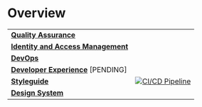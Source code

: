 # Overview

<!--Writerside adds this topic when you create a new documentation project.
You can use it as a sandbox to play with Writerside features, and remove it from the TOC when you don't need it anymore.-->

|                                                                             |                                                                                                                                                                                                                                                                                                                                                               |
| --------------------------------------------------------------------------- | ------------------------------------------------------------------------------------------------------------------------------------------------------------------------------------------------------------------------------------------------------------------------------------------------------------------------------------------------------------- |
| **[Quality Assurance](https://kurocado-studio.github.io/qa)**               |                                                                                                                                                                                                                                                                                                                                                               |
| **[Identity and Access Management](https://kurocado-studio.github.io/iam)** |                                                                                                                                                                                                                                                                                                                                                               |
| **[DevOps](https://kurocado-studio.github.io/dev-ops)**                     |                                                                                                                                                                                                                                                                                                                                                               |
| **[Developer Experience]()** [PENDING]                                      |                                                                                                                                                                                                                                                                                                                                                               |
| **[Styleguide](https://kurocado-studio.github.io/styleguide)**              | <a href="https://github.com/Kurocado-Studio/styleguide/actions/workflows/ci.yml" data-test="external-link" target="_blank"  rel="noopener noreferrer nofollow"  class="link-nude" id="-koieto_147"><img src="https://github.com/Kurocado-Studio/styleguide/actions/workflows/ci.yml/badge.svg?branch=main" alt="CI/CD Pipeline" title="CI/CD Pipeline" /></a> |
| **[Design System](https://kurocado-studio.github.io/design-system)**        |                                                                                                                                                                                                                                                                                                                                                               |
